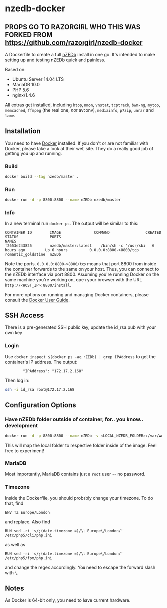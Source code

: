 # nzedb-docker

## PROPS GO TO RAZORGIRL WHO THIS WAS FORKED FROM https://github.com/razorgirl/nzedb-docker ##

A Dockerfile to create a full [nZEDb](https://github.com/nZEDb/nZEDb) install in one go. It's intended to make setting up and testing nZEDb quick and painless.

Based on:

* Ubuntu Server 14.04 LTS
* MariaDB 10.0
* PHP 5.6
* nginx/1.4.6

All extras get installed, including `htop`, `nmon`, `vnstat`, `tcptrack`, `bwm-ng`, `mytop`, `memcached`, `ffmpeg` (the real one, *not* avconv), `mediainfo`, `p7zip`, `unrar` and `lame`.

## Installation

You need to have [Docker](http://www.docker.com/) installed. If you don't or are not familiar with Docker, please take a look at their web site. They do a really good job of getting you up and running.

### Build

```bash
docker build --tag nzedb/master .
```

### Run

```bash
docker run -d -p 8800:8800 --name nZEDb nzedb/master
```

### Info

In a new terminal run `docker ps`. The output will be similar to this:

```
CONTAINER ID        IMAGE               COMMAND                CREATED             STATUS              PORTS                                           NAMES
f2653e243825        nzedb/master:latest    /bin/sh -c '/usr/sbi   6 hours ago         Up 6 hours          0.0.0.0:8800->8800/tcp   romantic_goldstine  nZEDb
```

Note the ports. `0.0.0.0:8800->8800/tcp` means that port 8800 from inside the container forwards to the same on your host. Thus, you can connect to the nZEDb interface via port 8800. Assuming you're running Docker on the same machine you're working on, open your browser with the URL `http://<HOST_IP>:8800/install`.

For more options on running and managing Docker containers, please consult the [Docker User Guide](https://docs.docker.com/userguide/).

## SSH Access

There is a pre-generated SSH public key, update the id_rsa.pub with your own key

### Login

Use `docker inspect $(docker ps -aq nZEDb) | grep IPAddress` to get the container's IP address. The output:

```
        "IPAddress": "172.17.2.168",
```

Then log in:

```bash
ssh -i id_rsa root@172.17.2.168
```

## Configuration Options

### Have nZEDb folder outside of container, for.. you know.. development

```bash
docker run -d -p 8800:8800 --name nZEDb -v <LOCAL_NZEDB_FOLDER>:/var/www/nZEDb nzedb/master
```

This will map the local folder to respective folder inside of the image. Feel free to experiment!

### MariaDB

Most importantly, MariaDB contains just a `root` user -- no password.

### Timezone

Inside the Dockerfile, you should probably change your timezone. To do that, find

```
ENV TZ Europe/London
```

and replace. Also find

```
RUN sed -ri 's/;(date.timezone =)/\1 Europe\/London/' /etc/php5/cli/php.ini
```

as well as

```
RUN sed -ri 's/;(date.timezone =)/\1 Europe\/London/' /etc/php5/fpm/php.ini
```

and change the regex accordingly. You need to escape the forward slash with `\`.

## Notes

As Docker is 64-bit only, you need to have current hardware.
